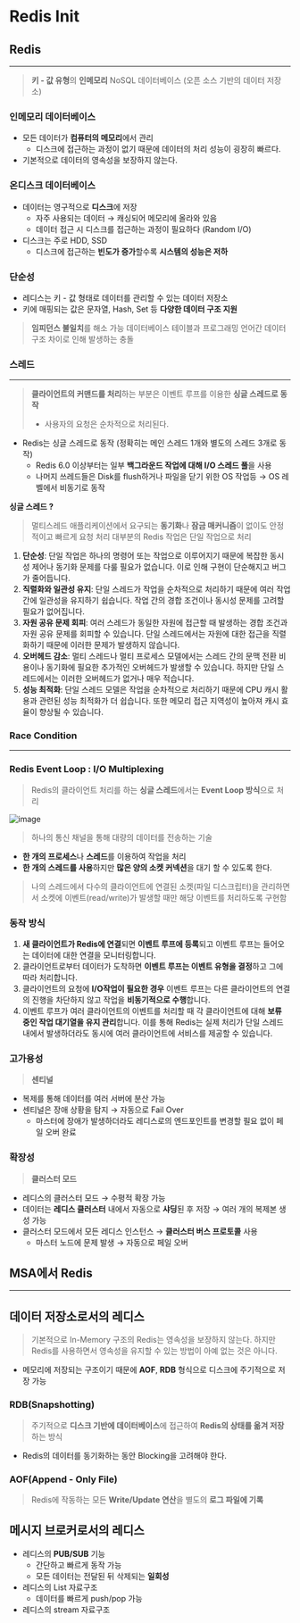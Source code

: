 # Redis Init

## Redis

---

> **키 - 값 유형**의 **인메모리** NoSQL 데이터베이스 (오픈 소스 기반의 데이터 저장소)
>

### 인메모리 데이터베이스

- 모든 데이터가 **컴퓨터의 메모리**에서 관리
    - 디스크에 접근하는 과정이 없기 때문에 데이터의 처리 성능이 굉장히 빠르다.
- 기본적으로 데이터의 영속성을 보장하지 않는다.

### 온디스크 데이터베이스

- 데이터는 영구적으로 **디스크**에 저장
    - 자주 사용되는 데이터 → 캐싱되어 메모리에 올라와 있음
    - 데이터 접근 시 디스크를 접근하는 과정이 필요하다 (Random I/O)
- 디스크는 주로 HDD, SSD
    - 디스크에 접근하는 **빈도가 증가**할수록 **시스템의 성능은 저하**

### 단순성

- 레디스는 키 - 값 형태로 데이터를 관리할 수 있는 데이터 저장소
- 키에 매핑되는 값은 문자열, Hash, Set 등 **다양한 데이터 구조 지원**

> **임피던스 불일치**를 해소 가능
데이터베이스 테이블과 프로그래밍 언어간 데이터 구조 차이로 인해 발생하는 충돌
>

### 스레드

---

> **클라이언트의 커맨드를 처리**하는 부분은 이벤트 루프를 이용한 **싱글 스레드로 동작**
>
> - 사용자의 요청은 순차적으로 처리된다.
- Redis는 싱글 스레드로 동작 (정확히는 메인 스레드 1개와 별도의 스레드 3개로 동작)
    - Redis 6.0 이상부터는 일부 **백그라운드 작업에 대해 I/O 스레드 풀**을 사용
    - 나머지 쓰레드들은 Disk를 flush하거나 파일을 닫기 위한 OS 작업등 → OS 레벨에서 비동기로 동작

**싱글 스레드 ?**

> 멀티스레드 애플리케이션에서 요구되는 **동기화**나 **잠금 매커니즘**이 없이도 안정적이고 빠르게 요청 처리
대부분의 Redis 작업은 단일 작업으로 처리
>
1. **단순성**: 단일 작업은 하나의 명령어 또는 작업으로 이루어지기 때문에 복잡한 동시성 제어나 동기화 문제를 다룰 필요가 없습니다. 이로 인해 구현이 단순해지고 버그가 줄어듭니다.
2. **직렬화와 일관성 유지**: 단일 스레드가 작업을 순차적으로 처리하기 때문에 여러 작업 간에 일관성을 유지하기 쉽습니다. 작업 간의 경합 조건이나 동시성 문제를 고려할 필요가 없어집니다.
3. **자원 공유 문제 회피**: 여러 스레드가 동일한 자원에 접근할 때 발생하는 경합 조건과 자원 공유 문제를 회피할 수 있습니다. 단일 스레드에서는 자원에 대한 접근을 직렬화하기 때문에 이러한 문제가 발생하지 않습니다.
4. **오버헤드 감소**: 멀티 스레드나 멀티 프로세스 모델에서는 스레드 간의 문맥 전환 비용이나 동기화에 필요한 추가적인 오버헤드가 발생할 수 있습니다. 하지만 단일 스레드에서는 이러한 오버헤드가 없거나 매우 적습니다.
5. **성능 최적화**: 단일 스레드 모델은 작업을 순차적으로 처리하기 때문에 CPU 캐시 활용과 관련된 성능 최적화가 더 쉽습니다. 또한 메모리 접근 지역성이 높아져 캐시 효율이 향상될 수 있습니다.

### Race Condition

---

### Redis Event Loop : I/O Multiplexing

> Redis의 클라이언트 처리를 하는 **싱글 스레드**에서는 **Event Loop 방식**으로 처리
>

![image](https://github.com/jinjoo-lab/CS/assets/84346055/19a38b05-9011-4463-8580-9a4e550f00fc)

> 하나의 통신 채널을 통해 대량의 데이터를 전송하는 기술
>
- **한 개의 프로세스**나 **스레드**를 이용하여 작업을 처리
- **한 개의 스레드를 사용**하지만 **많은 양의 소켓 커넥션**을 대기 할 수 있도록 한다.

> 나의 스레드에서 다수의 클라이언트에 연결된 소켓(파일 디스크립터)을 관리하면서 소켓에 이벤트(read/write)가 발생할 때만 해당 이벤트를 처리하도록 구현함
>

### 동작 방식

1. **새 클라이언트가 Redis에 연결**되면 **이벤트 루프에 등록**되고 이벤트 루프는 들어오는 데이터에 대한 연결을 모니터링합니다.
2. 클라이언트로부터 데이터가 도착하면 **이벤트 루프는 이벤트 유형을 결정**하고 그에 따라 처리합니다.
3. 클라이언트의 요청에 **I/O작업이 필요한 경우** 이벤트 루프는 다른 클라이언트의 연결의 진행을 차단하지 않고 작업을 **비동기적으로 수행**합니다.
4. 이벤트 루프가 여러 클라이언트의 이벤트를 처리할 때 각 클라이언트에 대해 **보류 중인 작업 대기열을 유지 관리**합니다. 이를 통해 Redis는 실제 처리가 단일 스레드 내에서 발생하더라도 동시에 여러 클라이언트에 서비스를 제공할 수 있습니다.

### 고가용성

> **센티널**
>
- 복제를 통해 데이터를 여러 서버에 분산 가능
- 센티널은 장애 상황을 탐지 → 자동으로 Fail Over
    - 마스터에 장애가 발생하더라도 레디스로의 엔드포인트를 변경할 필요 없이 페일 오버 완료

### 확장성

> **클러스터 모드**
>
- 레디스의 클러스터 모드 → 수평적 확장 가능
- 데이터는 **레디스 클러스터** 내에서 자동으로 **샤딩**된 후 저장 → 여러 개의 복제본 생성 가능
- 클러스터 모드에서 모든 레디스 인스턴스 → **클러스터 버스 프로토콜** 사용
    - 마스터 노드에 문제 발생 → 자동으로 페일 오버

## MSA에서 Redis

---

## 데이터 저장소로서의 레디스

> 기본적으로 In-Memory 구조의 Redis는 영속성을 보장하지 않는다. 하지만 Redis를 사용하면서 영속성을 유지할 수 있는 방법이 아예 없는 것은 아니다.
>
- 메모리에 저장되는 구조이기 때문에 **AOF**, **RDB** 형식으로 디스크에 주기적으로 저장 가능

### RDB(Snapshotting)

> 주기적으로 **디스크 기반에 데이터베이스**에 접근하여 **Redis의 상태를 옮겨 저장**하는 방식
>
- Redis의 데이터를 동기화하는 동안 Blocking을 고려해야 한다.

### AOF(Append - Only File)

> Redis에 작동하는 모든 **Write/Update 연산**을 별도의 **로그 파일에 기록**
>

## 메시지 브로커로서의 레디스

- 레디스의 **PUB/SUB** 기능
    - 간단하고 빠르게 동작 가능
    - 모든 데이터는 전달된 뒤 삭제되는 **일회성**
- 레디스의 List 자료구조
    - 데이터를 빠르게 push/pop 가능
- 레디스의 stream 자료구조

